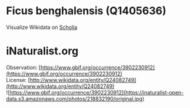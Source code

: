 
Ficus benghalensis (Q1405636)
=============================
  
Visualize Wikidata on [Scholia](https://scholia.toolforge.org/taxon/Q1405636)
# iNaturalist.org
  
Observation: [https://www.gbif.org/occurrence/3902230912](https://www.gbif.org/occurrence/3902230912)  
License: [http://www.wikidata.org/entity/Q24082749](http://www.wikidata.org/entity/Q24082749)  
![https://www.gbif.org/occurrence/3902230912](https://inaturalist-open-data.s3.amazonaws.com/photos/218832190/original.jpg)